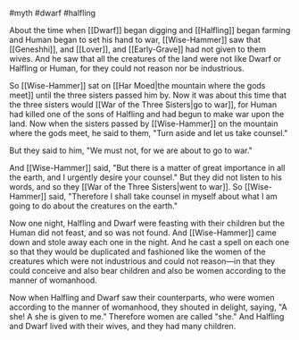 #myth #dwarf #halfling 

About the time when [[Dwarf]] began digging and [[Halfling]] began farming and Human began to set his hand to war, [[Wise-Hammer]] saw that [[Geneshhi]], and [[Lover]], and [[Early-Grave]] had not given to them wives. And he saw that all the creatures of the land were not like Dwarf or Halfling or Human, for they could not reason nor be industrious.

So [[Wise-Hammer]] sat on [[Har Moed|the mountain where the gods meet]] until the three sisters passed him by. Now it was about this time that the three sisters would [[War of the Three Sisters|go to war]], for Human had killed one of the sons of Halfling and had begun to make war upon the land. Now when the sisters passed by [[Wise-Hammer]] on the mountain where the gods meet, he said to them, "Turn aside and let us take counsel."

But they said to him, "We must not, for we are about to go to war."

And [[Wise-Hammer]] said, "But there is a matter of great importance in all the earth, and I urgently desire your counsel." But they did not listen to his words, and so they [[War of the Three Sisters|went to war]]. So [[Wise-Hammer]] said, "Therefore I shall take counsel in myself about what I am going to do about the creatures on the earth."

Now one night, Halfling and Dwarf were feasting with their children but the Human did not feast, and so was not found. And [[Wise-Hammer]] came down and stole away each one in the night. And he cast a spell on each one so that they would be duplicated and fashioned like the women of the creatures which were not industrious and could not reason—in that they could conceive and also bear children and also be women according to the manner of womanhood.

Now when Halfling and Dwarf saw their counterparts, who were women according to the manner of womanhood, they shouted in delight, saying, "A she! A she is given to me." Therefore women are called "she." And Halfling and Dwarf lived with their wives, and they had many children.